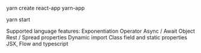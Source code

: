 
yarn create react-app yarn-app

yarn start 



Supported language features:
Exponentiation Operator 
Async / Await 
Object Rest / Spread properties 
Dynamic import 
Class field and static properties 
JSX, Flow and typescript 

